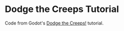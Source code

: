 # Dodge the Creeps Tutorial
Code from Godot's [Dodge the Creeps!](https://docs.godotengine.org/en/3.0/getting_started/step_by_step/your_first_game.html) tutorial.
